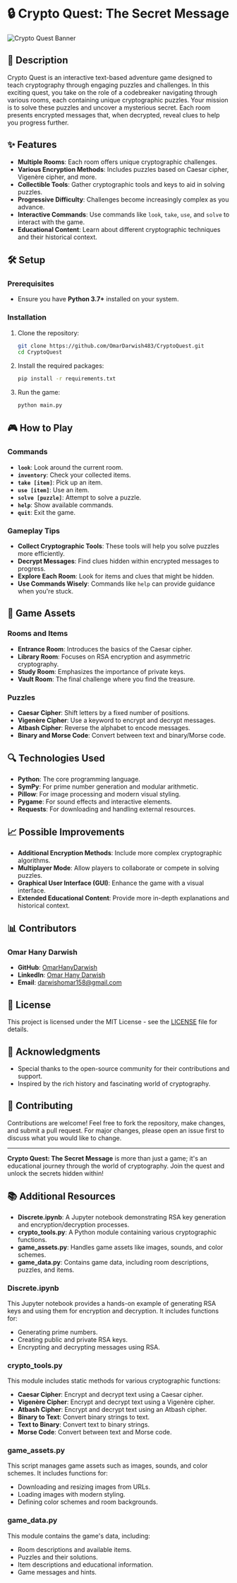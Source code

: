 
# 🔒 Crypto Quest: The Secret Message

![Crypto Quest Banner](https://res.cloudinary.com/dl4vtrbqr/image/upload/v1750945726/icon_yik8ls.png)


## 📜 Description

Crypto Quest is an interactive text-based adventure game designed to teach cryptography through engaging puzzles and challenges. In this exciting quest, you take on the role of a codebreaker navigating through various rooms, each containing unique cryptographic puzzles. Your mission is to solve these puzzles and uncover a mysterious secret. Each room presents encrypted messages that, when decrypted, reveal clues to help you progress further.

## ✨ Features

- **Multiple Rooms**: Each room offers unique cryptographic challenges.
- **Various Encryption Methods**: Includes puzzles based on Caesar cipher, Vigenère cipher, and more.
- **Collectible Tools**: Gather cryptographic tools and keys to aid in solving puzzles.
- **Progressive Difficulty**: Challenges become increasingly complex as you advance.
- **Interactive Commands**: Use commands like `look`, `take`, `use`, and `solve` to interact with the game.
- **Educational Content**: Learn about different cryptographic techniques and their historical context.

## 🛠️ Setup

### Prerequisites

- Ensure you have **Python 3.7+** installed on your system.

### Installation

1. Clone the repository:
   ```sh
   git clone https://github.com/OmarDarwish483/CryptoQuest.git
   cd CryptoQuest
   ```

2. Install the required packages:
   ```sh
   pip install -r requirements.txt
   ```

3. Run the game:
   ```sh
   python main.py
   ```

## 🎮 How to Play

### Commands

- **`look`**: Look around the current room.
- **`inventory`**: Check your collected items.
- **`take [item]`**: Pick up an item.
- **`use [item]`**: Use an item.
- **`solve [puzzle]`**: Attempt to solve a puzzle.
- **`help`**: Show available commands.
- **`quit`**: Exit the game.

### Gameplay Tips

- **Collect Cryptographic Tools**: These tools will help you solve puzzles more efficiently.
- **Decrypt Messages**: Find clues hidden within encrypted messages to progress.
- **Explore Each Room**: Look for items and clues that might be hidden.
- **Use Commands Wisely**: Commands like `help` can provide guidance when you're stuck.

## 🎨 Game Assets

### Rooms and Items

- **Entrance Room**: Introduces the basics of the Caesar cipher.
- **Library Room**: Focuses on RSA encryption and asymmetric cryptography.
- **Study Room**: Emphasizes the importance of private keys.
- **Vault Room**: The final challenge where you find the treasure.

### Puzzles

- **Caesar Cipher**: Shift letters by a fixed number of positions.
- **Vigenère Cipher**: Use a keyword to encrypt and decrypt messages.
- **Atbash Cipher**: Reverse the alphabet to encode messages.
- **Binary and Morse Code**: Convert between text and binary/Morse code.

## 🔍 Technologies Used

- **Python**: The core programming language.
- **SymPy**: For prime number generation and modular arithmetic.
- **Pillow**: For image processing and modern visual styling.
- **Pygame**: For sound effects and interactive elements.
- **Requests**: For downloading and handling external resources.

## 📈 Possible Improvements

- **Additional Encryption Methods**: Include more complex cryptographic algorithms.
- **Multiplayer Mode**: Allow players to collaborate or compete in solving puzzles.
- **Graphical User Interface (GUI)**: Enhance the game with a visual interface.
- **Extended Educational Content**: Provide more in-depth explanations and historical context.

## 📊 Contributors

### Omar Hany Darwish

- **GitHub**: [OmarHanyDarwish](https://github.com/OmarDarwish483)
- **LinkedIn**: [Omar Hany Darwish](https://www.linkedin.com/in/omardrwish/)
- **Email**: darwishomar158@gmail.com

## 📜 License

This project is licensed under the MIT License - see the [LICENSE](LICENSE) file for details.

## 🤝 Acknowledgments

- Special thanks to the open-source community for their contributions and support.
- Inspired by the rich history and fascinating world of cryptography.

## 🎯 Contributing

Contributions are welcome! Feel free to fork the repository, make changes, and submit a pull request. For major changes, please open an issue first to discuss what you would like to change.

---

**Crypto Quest: The Secret Message** is more than just a game; it's an educational journey through the world of cryptography. Join the quest and unlock the secrets hidden within!


## 📚 Additional Resources

- **Discrete.ipynb**: A Jupyter notebook demonstrating RSA key generation and encryption/decryption processes.
- **crypto_tools.py**: A Python module containing various cryptographic functions.
- **game_assets.py**: Handles game assets like images, sounds, and color schemes.
- **game_data.py**: Contains game data, including room descriptions, puzzles, and items.

### Discrete.ipynb

This Jupyter notebook provides a hands-on example of generating RSA keys and using them for encryption and decryption. It includes functions for:

- Generating prime numbers.
- Creating public and private RSA keys.
- Encrypting and decrypting messages using RSA.

### crypto_tools.py

This module includes static methods for various cryptographic functions:

- **Caesar Cipher**: Encrypt and decrypt text using a Caesar cipher.
- **Vigenère Cipher**: Encrypt and decrypt text using a Vigenère cipher.
- **Atbash Cipher**: Encrypt and decrypt text using an Atbash cipher.
- **Binary to Text**: Convert binary strings to text.
- **Text to Binary**: Convert text to binary strings.
- **Morse Code**: Convert between text and Morse code.

### game_assets.py

This script manages game assets such as images, sounds, and color schemes. It includes functions for:

- Downloading and resizing images from URLs.
- Loading images with modern styling.
- Defining color schemes and room backgrounds.

### game_data.py

This module contains the game's data, including:

- Room descriptions and available items.
- Puzzles and their solutions.
- Item descriptions and educational information.
- Game messages and hints.
